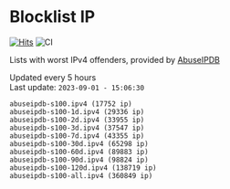 # Blocklist IP

[![Hits](https://hits.seeyoufarm.com/api/count/incr/badge.svg?url=https%3A%2F%2Fgithub.com%2Fborestad%2Fblocklist-ip%2F&count_bg=%2379C83D&title_bg=%23555555&icon=&icon_color=%23E7E7E7&title=hits&edge_flat=false)](https://hits.seeyoufarm.com)  ![CI](https://img.shields.io/github/workflow/status/borestad/blocklist-ip/CI?style=flat-square)

Lists with worst IPv4 offenders, provided by [AbuseIPDB](https://www.abuseipdb.com/)

<!-- FOOTER-PLACEHOLDER -->
Updated every 5 hours<br>
Last update: `2023-09-01 - 15:06:30`
```
abuseipdb-s100.ipv4 (17752 ip)
abuseipdb-s100-1d.ipv4 (29336 ip)
abuseipdb-s100-2d.ipv4 (33955 ip)
abuseipdb-s100-3d.ipv4 (37547 ip)
abuseipdb-s100-7d.ipv4 (43355 ip)
abuseipdb-s100-30d.ipv4 (65298 ip)
abuseipdb-s100-60d.ipv4 (89883 ip)
abuseipdb-s100-90d.ipv4 (98824 ip)
abuseipdb-s100-120d.ipv4 (138719 ip)
abuseipdb-s100-all.ipv4 (360849 ip)
```
